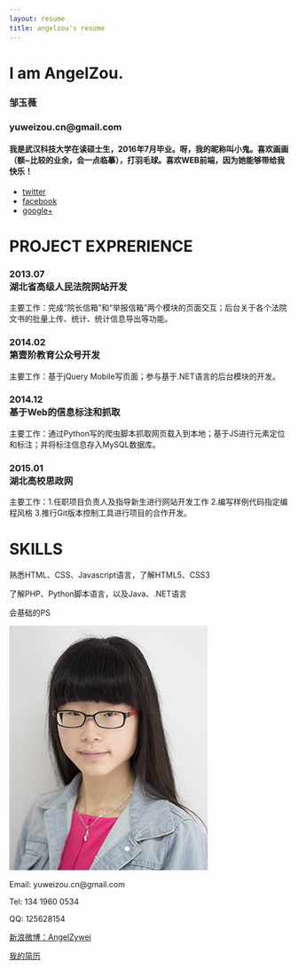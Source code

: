 ```yaml
---
layout: resume
title: angelzou's resume
---
```

<div id="angel-resume">
    <div class="section an-info active">
        <div class="an-info-content">
            <h1>I am AngelZou.</h1>
            <h3>邹玉薇</h3>
            <h3>yuweizou.cn@gmail.com</h3>
            <h4>我是武汉科技大学在读硕士生，2016年7月毕业。呀，我的昵称叫小鬼。喜欢画画（额~比较的业余，会一点临摹），打羽毛球。喜欢<span>WEB前端</span>，因为她能够带给我快乐！</h4><!--more-->
            <ul class="an-social">
                <li><a target="_blank" href="https://twitter.com/YuweiZou" class="icon-twitter2"><span class="hidden">twitter</span></a></li>
                <li><a target="_blank" href="https://www.facebook.com/angel.zou.12" class="icon-facebook2"><span class="hidden">facebook</span></a></li>
                <li><a target="_blank" href="https://plus.google.com/u/0/" class="icon-googleplus2"><span class="hidden">google+</span></a></li>
            </ul>
        </div>
    </div>
    <div class="section an-project">
        <div class="an-pro-timeline">
        <h1>PROJECT EXPRERIENCE</h1>
        <div class="timeline">
            <h3>
                <div class="an-pro-bg"></div>
                <div class="an-pro-date">2013.07</div>
                <span class="an-pro-title">湖北省高级人民法院网站开发</span>
            </h3>
            <div class="an-pro-content">主要工作：完成“院长信箱”和“举报信箱”两个模块的页面交互；后台关于各个法院文书的批量上传、统计、统计信息导出等功能。</div>
            <h3>
                <div class="an-pro-bg"></div>
                <div class="an-pro-date">2014.02</div>
                <span class="an-pro-title">第壹阶教育公众号开发</span>
            </h3>
            <div class="an-pro-content">主要工作：基于jQuery Mobile写页面；参与基于.NET语言的后台模块的开发。</div>
            <h3>
                <div class="an-pro-bg"></div>
                <div class="an-pro-date">2014.12</div>
                <span class="an-pro-title">基于Web的信息标注和抓取</span>
            </h3>
            <div class="an-pro-content">主要工作：通过Python写的爬虫脚本抓取网页载入到本地；基于JS进行元素定位和标注；并将标注信息存入MySQL数据库。</div>
            <h3>
                <div class="an-pro-bg"></div>
                <div class="an-pro-date">2015.01</div>
                <span class="an-pro-title">湖北高校思政网</span>
            </h3>
            <div class="an-pro-content">主要工作：1.任职项目负责人及指导新生进行网站开发工作
            2.编写样例代码指定编程风格
            3.推行Git版本控制工具进行项目的合作开发。
            </div>
        </div>
        </div>
    </div>
    <div class="section an-skill">
       <div class="an-skill-content">
           <h1>SKILLS</h1>
           <p class="an-skill-info info-1">熟悉HTML、CSS、Javascript语言，了解HTML5、CSS3</p>
           <p class="an-skill-info info-2">了解PHP、Python脚本语言，以及Java、.NET语言</p>
           <p class="an-skill-info info-3">会基础的PS</p>
       </div>
    </div>
    <div class="section an-contact">
        <div class="an-contact-content">
            <img src="/img/mypic.jpg" alt="" class="my-pic">
            <p class="an-contact-info">Email:  yuweizou.cn@gmail.com</p>
            <p class="an-contact-info">Tel: 134 1960 0534</p>
            <p class="an-contact-info">QQ: 125628154</p>
            <p class="an-contact-info"><a href="http://weibo.com/2384822075/profile?topnav=1&wvr=6">新浪微博：AngelZywei</a></p>
            <p class="an-contact-info"><a href="/files/angelzou-resume.pdf">我的简历</a></p>
        </div>
    </div>
</div>
<script type="text/javascript">
    $(function() {
        $("#angel-resume").fullpage({
            anchors: ['page1', 'page2', 'page3', 'page4'],
            resize: true,
            loopBottom: true, //滚动到最底部后滚回顶部
            css3: true
        });
    });
</script>